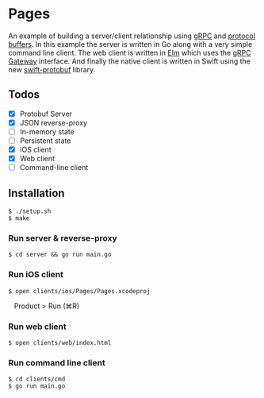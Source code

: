 # Pages

An example of building a server/client relationship using [gRPC][1] and [protocol
buffers][2]. In this example the server is written in Go along with a very simple
command line client. The web client is written in [Elm][3] which uses the [gRPC
Gateway][4] interface. And finally the native client is written in Swift using
the new [swift-protobuf][5] library.

## Todos

- [x] Protobuf Server
- [x] JSON reverse-proxy
- [ ] In-memory state
- [ ] Persistent state
- [x] iOS client
- [x] Web client
- [ ] Command-line client

## Installation

    $ ./setup.sh
    $ make

### Run server & reverse-proxy

    $ cd server && go run main.go

### Run iOS client

    $ open clients/ios/Pages/Pages.xcodeproj
    Product > Run (⌘R)

### Run web client

    $ open clients/web/index.html

### Run command line client

    $ cd clients/cmd
    $ go run main.go

[1]:http://www.grpc.io
[2]:https://developers.google.com/protocol-buffers/
[3]:http://elm-lang.org
[4]:https://github.com/grpc-ecosystem/grpc-gateway
[5]:https://github.com/apple/swift-protobuf
